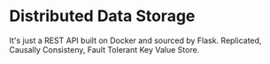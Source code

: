# Distributed Data Storage 
It's just a REST API built on Docker and sourced by Flask. Replicated, Causally Consisteny, Fault Tolerant Key Value Store. 
